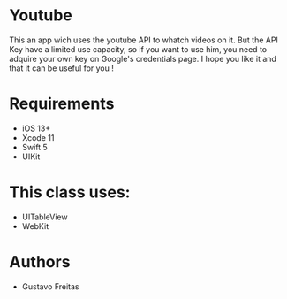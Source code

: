 # Youtube

This an app wich uses the youtube API to whatch videos on it. But the API Key have a limited use capacity, so if you want to use him, you need to adquire your own key on Google's credentials page. I hope you like it and that it can be useful for you !

# Requirements

- iOS 13+
- Xcode 11
- Swift 5
- UIKit

# This class uses:

- UITableView
- WebKit

# Authors
- Gustavo Freitas
